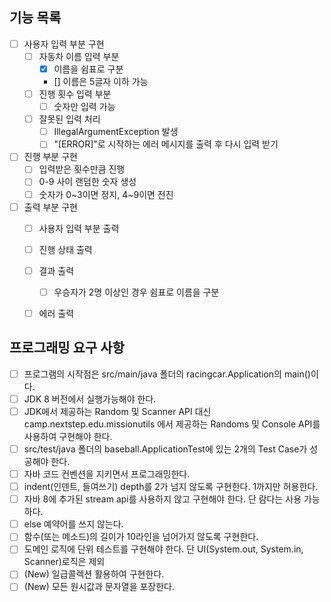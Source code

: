 ## 기능 목록
- [ ] 사용자 입력 부분 구현
  - [ ] 자동차 이름 입력 부분
    - [x] 이름을 쉼표로 구분 
    - [] 이름은 5글자 이하 가능
  - [ ] 진행 횟수 입력 부분
    - [ ] 숫자만 입력 가능
  - [ ] 잘못된 입력 처리
    - [ ] IllegalArgumentException 발생
    - [ ] "[ERROR]"로 시작하는 에러 메시지를 출력 후 다시 입력 받기
- [ ] 진행 부분 구현
  - [ ] 입력받은 횟수만큼 진행
  - [ ] 0-9 사이 랜덤한 숫자 생성
  - [ ] 숫자가 0~3이면 정지, 4~9이면 전진
- [ ] 출력 부분 구현
  - [ ] 사용자 입력 부분 출력
  - [ ] 진행 상태 출력
  - [ ] 결과 출력
    - [ ] 우승자가 2명 이상인 경우 쉼표로 이름을 구분 
  - [ ] 에러 출력



## 프로그래밍 요구 사항
- [ ] 프로그램의 시작점은 src/main/java 폴더의 racingcar.Application의 main()이다.
- [ ] JDK 8 버전에서 실행가능해야 한다.
- [ ] JDK에서 제공하는 Random 및 Scanner API 대신 camp.nextstep.edu.missionutils 에서 제공하는 Randoms 및 Console API를 사용하여 구현해야 한다.
- [ ] src/test/java 폴더의 baseball.ApplicationTest에 있는 2개의 Test Case가 성공해야 한다.
- [ ] 자바 코드 컨벤션을 지키면서 프로그래밍한다.
- [ ] indent(인덴트, 들여쓰기) depth를 2가 넘지 않도록 구현한다. 1까지만 허용한다.
- [ ] 자바 8에 추가된 stream api를 사용하지 않고 구현해야 한다. 단 람다는 사용 가능하다.
- [ ] else 예약어를 쓰지 않는다.
- [ ] 함수(또는 메소드)의 길이가 10라인을 넘어가지 않도록 구현한다.
- [ ] 도메인 로직에 단위 테스트를 구현해야 한다. 단 UI(System.out, System.in, Scanner)로직은 제외
- [ ] (New) 일급콜렉션 활용하여 구현한다.
- [ ] (New) 모든 원시값과 문자열을 포장한다.